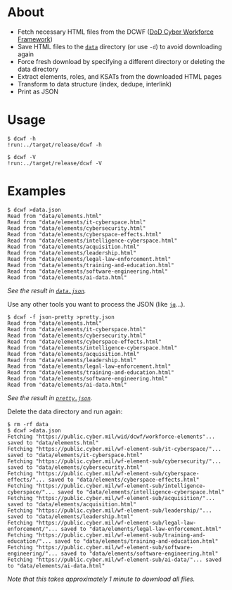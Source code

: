 # About

* Fetch necessary HTML files from the DCWF ([DoD Cyber Workforce Framework])
* Save HTML files to the [`data`] directory (or use `-d`) to avoid downloading again
* Force fresh download by specifying a different directory or deleting the data directory
* Extract elements, roles, and KSATs from the downloaded HTML pages
* Transform to data structure (index, dedupe, interlink)
* Print as JSON

# Usage

```text
$ dcwf -h
!run:../target/release/dcwf -h
```

```text
$ dcwf -V
!run:../target/release/dcwf -V
```

# Examples

```text
$ dcwf >data.json
Read from "data/elements.html"
Read from "data/elements/it-cyberspace.html"
Read from "data/elements/cybersecurity.html"
Read from "data/elements/cyberspace-effects.html"
Read from "data/elements/intelligence-cyberspace.html"
Read from "data/elements/acquisition.html"
Read from "data/elements/leadership.html"
Read from "data/elements/legal-law-enforcement.html"
Read from "data/elements/training-and-education.html"
Read from "data/elements/software-engineering.html"
Read from "data/elements/ai-data.html"
```

*See the result in [`data.json`].*

Use any other tools you want to process the JSON (like [`jq`]...).

```text
$ dcwf -f json-pretty >pretty.json
Read from "data/elements.html"
Read from "data/elements/it-cyberspace.html"
Read from "data/elements/cybersecurity.html"
Read from "data/elements/cyberspace-effects.html"
Read from "data/elements/intelligence-cyberspace.html"
Read from "data/elements/acquisition.html"
Read from "data/elements/leadership.html"
Read from "data/elements/legal-law-enforcement.html"
Read from "data/elements/training-and-education.html"
Read from "data/elements/software-engineering.html"
Read from "data/elements/ai-data.html"
```

*See the result in [`pretty.json`].*

Delete the data directory and run again:

```text
$ rm -rf data
$ dcwf >data.json
Fetching "https://public.cyber.mil/wid/dcwf/workforce-elements"... saved to "data/elements.html"
Fetching "https://public.cyber.mil/wf-element-sub/it-cyberspace/"... saved to "data/elements/it-cyberspace.html"
Fetching "https://public.cyber.mil/wf-element-sub/cybersecurity/"... saved to "data/elements/cybersecurity.html"
Fetching "https://public.cyber.mil/wf-element-sub/cyberspace-effects/"... saved to "data/elements/cyberspace-effects.html"
Fetching "https://public.cyber.mil/wf-element-sub/intelligence-cyberspace/"... saved to "data/elements/intelligence-cyberspace.html"
Fetching "https://public.cyber.mil/wf-element-sub/acquisition/"... saved to "data/elements/acquisition.html"
Fetching "https://public.cyber.mil/wf-element-sub/leadership/"... saved to "data/elements/leadership.html"
Fetching "https://public.cyber.mil/wf-element-sub/legal-law-enforcement/"... saved to "data/elements/legal-law-enforcement.html"
Fetching "https://public.cyber.mil/wf-element-sub/training-and-education/"... saved to "data/elements/training-and-education.html"
Fetching "https://public.cyber.mil/wf-element-sub/software-engineering/"... saved to "data/elements/software-engineering.html"
Fetching "https://public.cyber.mil/wf-element-sub/ai-data/"... saved to "data/elements/ai-data.html"
```

*Note that this takes approximately 1 minute to download all files.*
  
[`data`]: data
[`data.json`]: data.json
[`jq`]: https://jqlang.github.io/jq/
[`pretty.json`]: pretty.json
[DoD Cyber Workforce Framework]: https://public.cyber.mil/cw/dcwf/

